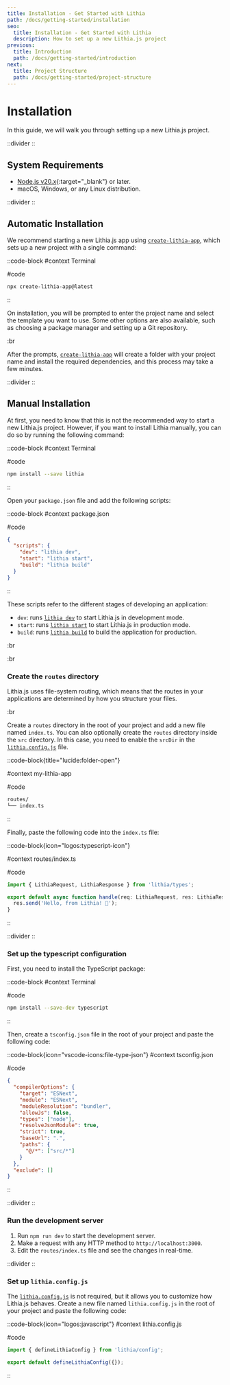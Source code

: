 ```yaml
---
title: Installation - Get Started with Lithia
path: /docs/getting-started/installation
seo:
  title: Installation - Get Started with Lithia
  description: How to set up a new Lithia.js project
previous:
  title: Introduction
  path: /docs/getting-started/introduction
next:
  title: Project Structure
  path: /docs/getting-started/project-structure
---
```


# Installation

In this guide, we will walk you through setting up a new Lithia.js project.

::divider
::

## System Requirements

- [Node.js v20.x](https://nodejs.org){:target="\_blank"} or later.
- macOS, Windows, or any Linux distribution.

::divider
::

## Automatic Installation

We recommend starting a new Lithia.js app using [`create-lithia-app`](/docs/api-reference/cli/create-lithia-app), which sets up a new project with a single command:

::code-block
#context
Terminal

#code

```bash
npx create-lithia-app@latest
```

::

On installation, you will be prompted to enter the project name and select the template you want to use. Some other options are also available, such as choosing a package manager and setting up a Git repository.

:br

After the prompts, [`create-lithia-app`](/docs/api-reference/cli/create-lithia-app) will create a folder with your project name and install the required dependencies, and this process may take a few minutes.

::divider
::

## Manual Installation

At first, you need to know that this is not the recommended way to start a new Lithia.js project. However, if you want to install Lithia manually, you can do so by running the following command:

::code-block
#context
Terminal

#code

```bash
npm install --save lithia
```

::

Open your `package.json` file and add the following scripts:

::code-block
#context
package.json

#code

```json
{
  "scripts": {
    "dev": "lithia dev",
    "start": "lithia start",
    "build": "lithia build"
  }
}
```

::

These scripts refer to the different stages of developing an application:

- `dev`: runs [`lithia dev`](/docs/api-reference/cli/dev) to start Lithia.js in development mode.
- `start`: runs [`lithia start`](/docs/api-reference/cli/start) to start Lithia.js in production mode.
- `build`: runs [`lithia build`](/docs/api-reference/cli/build) to build the application for production.

:br

:br

### Create the `routes` directory

Lithia.js uses file-system routing, which means that the routes in your applications are determined by how you structure your files.

:br

Create a `routes` directory in the root of your project and add a new file named `index.ts`. You can also optionally create the `routes` directory inside the `src` directory. In this case, you need to enable the `srcDir` in the [`lithia.config.js`](/docs/api-reference/configuration) file.

::code-block{title="lucide:folder-open"}

#context
my-lithia-app

#code

```bash
routes/
└── index.ts

```

::

Finally, paste the following code into the `index.ts` file:

::code-block{icon="logos:typescript-icon"}

#context
routes/index.ts

#code

```typescript
import { LithiaRequest, LithiaResponse } from 'lithia/types';

export default async function handle(req: LithiaRequest, res: LithiaResponse) {
  res.send('Hello, from Lithia! 🚀');
}
```

::

::divider
::

### Set up the typescript configuration

First, you need to install the TypeScript package:

::code-block
#context
Terminal

#code

```bash
npm install --save-dev typescript
```

::

Then, create a `tsconfig.json` file in the root of your project and paste the following code:

::code-block{icon="vscode-icons:file-type-json"}
#context
tsconfig.json

#code

```json
{
  "compilerOptions": {
    "target": "ESNext",
    "module": "ESNext",
    "moduleResolution": "bundler",
    "allowJs": false,
    "types": ["node"],
    "resolveJsonModule": true,
    "strict": true,
    "baseUrl": ".",
    "paths": {
      "@/*": ["src/*"]
    }
  },
  "exclude": []
}
```

::

::divider
::

### Run the development server

1. Run `npm run dev` to start the development server.
2. Make a request with any HTTP method to `http://localhost:3000`.
3. Edit the `routes/index.ts` file and see the changes in real-time.

::divider
::

### Set up `lithia.config.js`

The [`lithia.config.js`](/docs/api-reference/configuration) is not required, but it allows you to customize how Lithia.js behaves. Create a new file named `lithia.config.js` in the root of your project and paste the following code:

::code-block{icon="logos:javascript"}
#context
lithia.config.js

#code

```javascript
import { defineLithiaConfig } from 'lithia/config';

export default defineLithiaConfig({});
```

::
